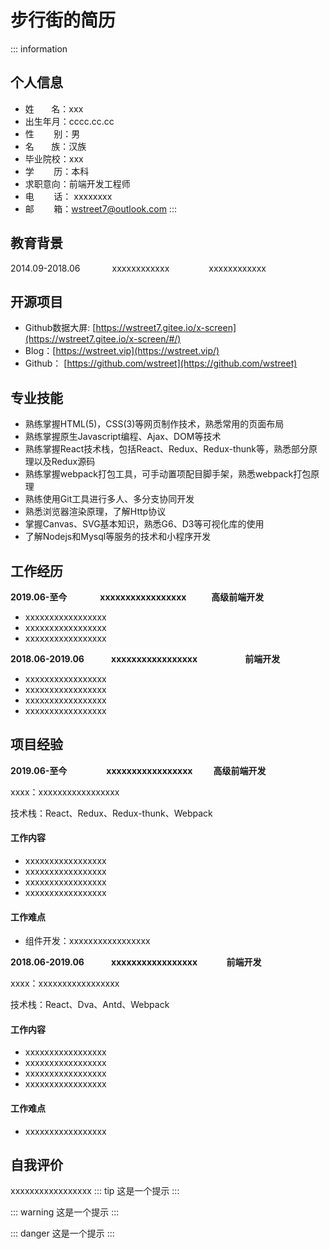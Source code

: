 # 步行街的简历
::: information
## 个人信息

* 姓        名：xxx
* 出生年月：cccc.cc.cc
* 性                    别：男
* 名        族：汉族
* 毕业院校：xxx
* 学        历：本科
* 求职意向：前端开发工程师
* 电        话： xxxxxxxx
* 邮        箱：wstreet7@outlook.com
:::
## 教育背景

2014.09-2018.06             xxxxxxxxxxxx                xxxxxxxxxxxx 

## 开源项目

* Github数据大屏: [https://wstreet7.gitee.io/x-screen](https://wstreet7.gitee.io/x-screen/#/)
* Blog：[https://wstreet.vip](https://wstreet.vip/)
* Github： [https://github.com/wstreet](https://github.com/wstreet)

## **专业技能**

* 熟练掌握HTML(5)，CSS(3)等网页制作技术，熟悉常用的页面布局
* 熟练掌握原生Javascript编程、Ajax、DOM等技术
* 熟练掌握React技术栈，包括React、Redux、Redux-thunk等，熟悉部分原理以及Redux源码
* 熟练掌握webpack打包工具，可手动置项配目脚手架，熟悉webpack打包原理
* 熟练使用Git工具进行多人、多分支协同开发
* 熟悉浏览器渲染原理，了解Http协议
* 掌握Canvas、SVG基本知识，熟悉G6、D3等可视化库的使用
* 了解Nodejs和Mysql等服务的技术和小程序开发

## 工作经历

**2019.06-至今                 xxxxxxxxxxxxxxxxx                     高级前端开发**

* xxxxxxxxxxxxxxxxx
* xxxxxxxxxxxxxxxxx
* xxxxxxxxxxxxxxxxx

**2018.06-2019.06             xxxxxxxxxxxxxxxxx                       前端开发**

* xxxxxxxxxxxxxxxxx
* xxxxxxxxxxxxxxxxx
* xxxxxxxxxxxxxxxxx
* xxxxxxxxxxxxxxxxx

## 项目经验

**2019.06-至今                   xxxxxxxxxxxxxxxxx          高级前端开发**

xxxx：xxxxxxxxxxxxxxxxx

技术栈：React、Redux、Redux-thunk、Webpack

#### 工作内容

* xxxxxxxxxxxxxxxxx
* xxxxxxxxxxxxxxxxx
* xxxxxxxxxxxxxxxxx
* xxxxxxxxxxxxxxxxx

#### 工作难点

* 组件开发：xxxxxxxxxxxxxxxxx

**2018.06-2019.06                       xxxxxxxxxxxxxxxxx              前端开发**

xxxx：xxxxxxxxxxxxxxxxx

技术栈：React、Dva、Antd、Webpack

#### 工作内容
* xxxxxxxxxxxxxxxxx
* xxxxxxxxxxxxxxxxx
* xxxxxxxxxxxxxxxxx
* xxxxxxxxxxxxxxxxx

#### 工作难点
* xxxxxxxxxxxxxxxxx

## 自我评价
xxxxxxxxxxxxxxxxx
::: tip 
这是一个提示
:::

::: warning 
这是一个提示
:::

::: danger 
这是一个提示
:::